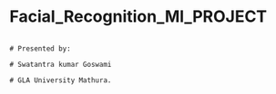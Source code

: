 # Facial_Recognition_Ml_PROJECT
                                                                                              # Presented by:
                                                                                                  # Swatantra kumar Goswami
                                                                                                  # GLA University Mathura.
